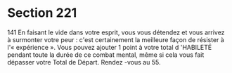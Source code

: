 # Section 221

141
En faisant le vide dans votre esprit, vous vous détendez et vous
arrivez à surmonter votre peur : c'est certainement la meilleure
façon de résister à l'« expérience ». Vous pouvez ajouter 1 point à
votre total d 'HABILETÉ  pendant toute la durée de ce combat
mental, même si cela vous fait dépasser votre Total de Départ.
Rendez -vous au 55.